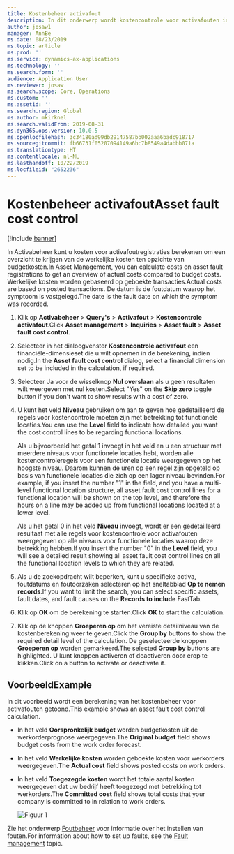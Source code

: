 ```yaml
---
title: Kostenbeheer activafout
description: In dit onderwerp wordt kostencontrole voor activafouten in Activabeheer uitgelegd.
author: josaw1
manager: AnnBe
ms.date: 08/23/2019
ms.topic: article
ms.prod: ''
ms.service: dynamics-ax-applications
ms.technology: ''
ms.search.form: ''
audience: Application User
ms.reviewer: josaw
ms.search.scope: Core, Operations
ms.custom: ''
ms.assetid: ''
ms.search.region: Global
ms.author: mkirknel
ms.search.validFrom: 2019-08-31
ms.dyn365.ops.version: 10.0.5
ms.openlocfilehash: 3c34180ad99db29147587bb002aaa6badc918717
ms.sourcegitcommit: fb66731f05207094149a6bc7b8549a4dabbb071a
ms.translationtype: HT
ms.contentlocale: nl-NL
ms.lasthandoff: 10/22/2019
ms.locfileid: "2652236"
---
```

# <a name="asset-fault-cost-control"></a><span data-ttu-id="743f4-103">Kostenbeheer activafout</span><span class="sxs-lookup"><span data-stu-id="743f4-103">Asset fault cost control</span></span>

[!include [banner](../../includes/banner.md)]

 

<span data-ttu-id="743f4-104">In Activabeheer kunt u kosten voor activafoutregistraties berekenen om een overzicht te krijgen van de werkelijke kosten ten opzichte van budgetkosten.</span><span class="sxs-lookup"><span data-stu-id="743f4-104">In Asset Management, you can calculate costs on asset fault registrations to get an overview of actual costs compared to budget costs.</span></span> <span data-ttu-id="743f4-105">Werkelijke kosten worden gebaseerd op geboekte transacties.</span><span class="sxs-lookup"><span data-stu-id="743f4-105">Actual costs are based on posted transactions.</span></span> <span data-ttu-id="743f4-106">De datum is de foutdatum waarop het symptoom is vastgelegd.</span><span class="sxs-lookup"><span data-stu-id="743f4-106">The date is the fault date on which the symptom was recorded.</span></span>

1. <span data-ttu-id="743f4-107">Klik op **Activabeheer** > **Query's** > **Activafout** > **Kostencontrole activafout**.</span><span class="sxs-lookup"><span data-stu-id="743f4-107">Click **Asset management** > **Inquiries** > **Asset fault** > **Asset fault cost control**.</span></span>

2. <span data-ttu-id="743f4-108">Selecteer in het dialoogvenster **Kostencontrole activafout** een financiële-dimensieset die u wilt opnemen in de berekening, indien nodig.</span><span class="sxs-lookup"><span data-stu-id="743f4-108">In the **Asset fault cost control** dialog, select a financial dimension set to be included in the calculation, if required.</span></span>

4. <span data-ttu-id="743f4-109">Selecteer Ja voor de wisselknop **Nul overslaan** als u geen resultaten wilt weergeven met nul kosten.</span><span class="sxs-lookup"><span data-stu-id="743f4-109">Select "Yes" on the **Skip zero** toggle button if you don't want to show results with a cost of zero.</span></span>

5. <span data-ttu-id="743f4-110">U kunt het veld **Niveau** gebruiken om aan te geven hoe gedetailleerd de regels voor kostencontrole moeten zijn met betrekking tot functionele locaties.</span><span class="sxs-lookup"><span data-stu-id="743f4-110">You can use the **Level** field to indicate how detailed you want the cost control lines to be regarding functional locations.</span></span> 

    <span data-ttu-id="743f4-111">Als u bijvoorbeeld het getal 1 invoegt in het veld en u een structuur met meerdere niveaus voor functionele locaties hebt, worden alle kostencontroleregels voor een functionele locatie weergegeven op het hoogste niveau. Daarom kunnen de uren op een regel zijn opgeteld op basis van functionele locaties die zich op een lager niveau bevinden.</span><span class="sxs-lookup"><span data-stu-id="743f4-111">For example, if you insert the number "1" in the field, and you have a multi-level functional location structure, all asset fault cost control lines for a functional location will be shown on the top level, and therefore the hours on a line may be added up from functional locations located at a lower level.</span></span> 
    
    <span data-ttu-id="743f4-112">Als u het getal 0 in het veld **Niveau** invoegt, wordt er een gedetailleerd resultaat met alle regels voor kostencontrole voor activafouten weergegeven op alle niveaus voor functionele locaties waarop deze betrekking hebben.</span><span class="sxs-lookup"><span data-stu-id="743f4-112">If you insert the number "0" in the **Level** field, you will see a detailed result showing all asset fault cost control lines on all the functional location levels to which they are related.</span></span>

6. <span data-ttu-id="743f4-113">Als u de zoekopdracht wilt beperken, kunt u specifieke activa, foutdatums en foutoorzaken selecteren op het sneltabblad **Op te nemen records**.</span><span class="sxs-lookup"><span data-stu-id="743f4-113">If you want to limit the search, you can select specific assets, fault dates, and fault causes on the **Records to include** FastTab.</span></span>

7. <span data-ttu-id="743f4-114">Klik op **OK** om de berekening te starten.</span><span class="sxs-lookup"><span data-stu-id="743f4-114">Click **OK** to start the calculation.</span></span>

8. <span data-ttu-id="743f4-115">Klik op de knoppen **Groeperen op** om het vereiste detailniveau van de kostenberekening weer te geven.</span><span class="sxs-lookup"><span data-stu-id="743f4-115">Click the **Group by** buttons to show the required detail level of the calculation.</span></span> <span data-ttu-id="743f4-116">De geselecteerde knoppen **Groeperen op** worden gemarkeerd.</span><span class="sxs-lookup"><span data-stu-id="743f4-116">The selected **Group by** buttons are highlighted.</span></span> <span data-ttu-id="743f4-117">U kunt knoppen activeren of deactiveren door erop te klikken.</span><span class="sxs-lookup"><span data-stu-id="743f4-117">Click on a button to activate or deactivate it.</span></span>

## <a name="example"></a><span data-ttu-id="743f4-118">Voorbeeld</span><span class="sxs-lookup"><span data-stu-id="743f4-118">Example</span></span>

<span data-ttu-id="743f4-119">In dit voorbeeld wordt een berekening van het kostenbeheer voor activafouten getoond.</span><span class="sxs-lookup"><span data-stu-id="743f4-119">This example shows an asset fault cost control calculation.</span></span>

- <span data-ttu-id="743f4-120">In het veld **Oorspronkelijk budget** worden budgetkosten uit de werkorderprognose weergegeven.</span><span class="sxs-lookup"><span data-stu-id="743f4-120">The **Original budget** field shows budget costs from the work order forecast.</span></span> 
- <span data-ttu-id="743f4-121">In het veld **Werkelijke kosten** worden geboekte kosten voor werkorders weergegeven.</span><span class="sxs-lookup"><span data-stu-id="743f4-121">The **Actual cost** field shows posted costs on work orders.</span></span> 
- <span data-ttu-id="743f4-122">In het veld **Toegezegde kosten** wordt het totale aantal kosten weergegeven dat uw bedrijf heeft toegezegd met betrekking tot werkorders.</span><span class="sxs-lookup"><span data-stu-id="743f4-122">The **Committed cost** field shows total costs that your company is committed to in relation to work orders.</span></span>

    ![Figuur 1](media/05-controlling-and-reporting.png)

<span data-ttu-id="743f4-124">Zie het onderwerp [Foutbeheer](../setup-for-work-orders/fault-management.md) voor informatie over het instellen van fouten.</span><span class="sxs-lookup"><span data-stu-id="743f4-124">For information about how to set up faults, see the [Fault management](../setup-for-work-orders/fault-management.md) topic.</span></span>
